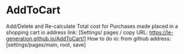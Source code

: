 # AddToCart
Add/Delete and Re-calculate Total cost for Purchases made placed in a shopping cart
io address link:   [Settings/ pages / copy URL: https://le-generation.github.io/AddToCart/]
How to do io: from github address: [settings/pages/main, root, save] 
